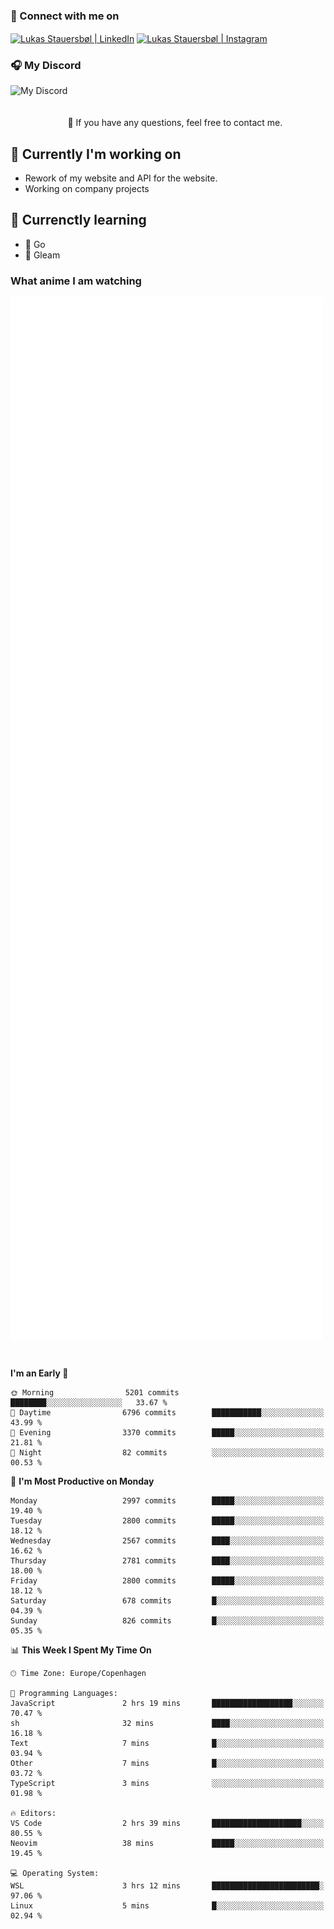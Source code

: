 ### 🔗 Connect with me on
<a href="https://www.instagram.com/lukas_stauersbol" target="_blank"><img align="center" src="https://raw.githubusercontent.com/stauersbol/stauersbol/main/images/instagram.svg" alt="Lukas Stauersbøl | LinkedIn" width="30px"/></a>
<a href="https://www.linkedin.com/in/lukas-stauersbol/" target="_blank"><img align="center" src="https://raw.githubusercontent.com/stauersbol/stauersbol/main/images/linkedin.svg" alt="Lukas Stauersbøl | Instagram" width="30px"/></a>

<p align="center">
 <h3>🎧 My Discord</h3>
 <img align="left" height="55px" src="https://discord.c99.nl/widget/theme-2/147806323323568128.png" alt="My Discord" />
</p>

<br/>
<br/>
<br/>
💬 If you have any questions, feel free to contact me.

## 🔭 Currently I'm working on
- Rework of my website and API for the website.
- Working on company projects
 
## 🌱 Currenctly learning
- 💙 Go
- 💜 Gleam

### What anime I am watching
<a href="https://anilist.co/user/slashiy/" align="center"><img align="center" width="500px" src="metrics.plugin.personal.anilist.svg" /></a>

<br/>

<!--START_SECTION:waka-->
**I'm an Early 🐤** 

```text
🌞 Morning                5201 commits        ████████░░░░░░░░░░░░░░░░░   33.67 % 
🌆 Daytime                6796 commits        ███████████░░░░░░░░░░░░░░   43.99 % 
🌃 Evening                3370 commits        █████░░░░░░░░░░░░░░░░░░░░   21.81 % 
🌙 Night                  82 commits          ░░░░░░░░░░░░░░░░░░░░░░░░░   00.53 % 
```
📅 **I'm Most Productive on Monday** 

```text
Monday                   2997 commits        █████░░░░░░░░░░░░░░░░░░░░   19.40 % 
Tuesday                  2800 commits        █████░░░░░░░░░░░░░░░░░░░░   18.12 % 
Wednesday                2567 commits        ████░░░░░░░░░░░░░░░░░░░░░   16.62 % 
Thursday                 2781 commits        ████░░░░░░░░░░░░░░░░░░░░░   18.00 % 
Friday                   2800 commits        █████░░░░░░░░░░░░░░░░░░░░   18.12 % 
Saturday                 678 commits         █░░░░░░░░░░░░░░░░░░░░░░░░   04.39 % 
Sunday                   826 commits         █░░░░░░░░░░░░░░░░░░░░░░░░   05.35 % 
```


📊 **This Week I Spent My Time On** 

```text
🕑︎ Time Zone: Europe/Copenhagen

💬 Programming Languages: 
JavaScript               2 hrs 19 mins       ██████████████████░░░░░░░   70.47 % 
sh                       32 mins             ████░░░░░░░░░░░░░░░░░░░░░   16.18 % 
Text                     7 mins              █░░░░░░░░░░░░░░░░░░░░░░░░   03.94 % 
Other                    7 mins              █░░░░░░░░░░░░░░░░░░░░░░░░   03.72 % 
TypeScript               3 mins              ░░░░░░░░░░░░░░░░░░░░░░░░░   01.98 % 

🔥 Editors: 
VS Code                  2 hrs 39 mins       ████████████████████░░░░░   80.55 % 
Neovim                   38 mins             █████░░░░░░░░░░░░░░░░░░░░   19.45 % 

💻 Operating System: 
WSL                      3 hrs 12 mins       ████████████████████████░   97.06 % 
Linux                    5 mins              █░░░░░░░░░░░░░░░░░░░░░░░░   02.94 % 
```


<!--END_SECTION:waka-->
